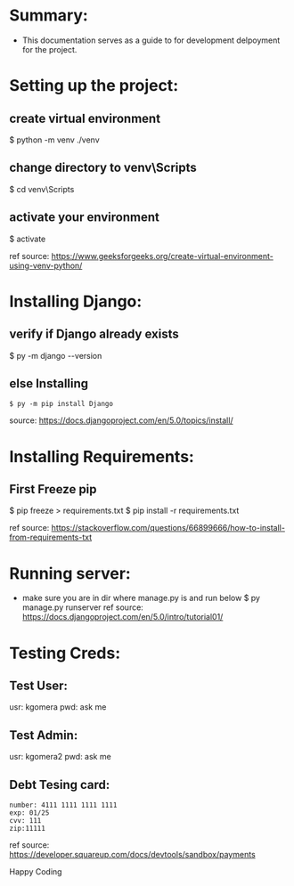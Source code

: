 # Summary:
- This documentation serves as a guide to for development delpoyment for the project.

# Setting up the project:

## create virtual environment
   $ python -m venv ./venv
## change directory to venv\Scripts
  $ cd venv\Scripts
## activate your environment
  $ activate

ref source: https://www.geeksforgeeks.org/create-virtual-environment-using-venv-python/   

# Installing Django:

## verify if Django already exists
   $ py -m django --version
## else Installing
    $ py -m pip install Django

source: https://docs.djangoproject.com/en/5.0/topics/install/

# Installing Requirements:

## First Freeze pip
  $ pip freeze > requirements.txt
  $ pip install -r requirements.txt

ref source: https://stackoverflow.com/questions/66899666/how-to-install-from-requirements-txt

# Running server:
- make sure you are in dir where manage.py is and run below
  $ py manage.py runserver
ref source: https://docs.djangoproject.com/en/5.0/intro/tutorial01/

# Testing Creds:

## Test User:
   usr: kgomera
   pwd: ask me

## Test Admin:
   usr: kgomera2
   pwd: ask me

## Debt Tesing card: 
    number: 4111 1111 1111 1111
    exp: 01/25
    cvv: 111
    zip:11111
ref source: https://developer.squareup.com/docs/devtools/sandbox/payments

Happy Coding
